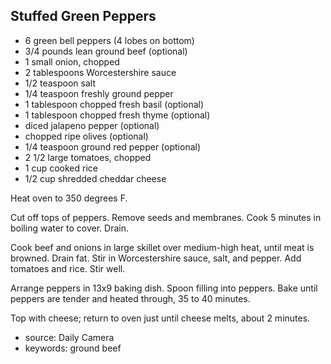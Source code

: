 Stuffed Green Peppers
---------------------

- 6 green bell peppers (4 lobes on bottom)
- 3/4 pounds lean ground beef (optional)
- 1 small onion, chopped
- 2 tablespoons Worcestershire sauce
- 1/2 teaspoon salt
- 1/4 teaspoon freshly ground pepper
- 1 tablespoon chopped fresh basil (optional)
- 1 tablespoon chopped fresh thyme (optional)
- diced jalapeno pepper (optional)
- chopped ripe olives (optional)
- 1/4 teaspoon ground red pepper (optional)
- 2 1/2 large tomatoes, chopped
- 1 cup cooked rice
- 1/2 cup shredded cheddar cheese

Heat oven to 350 degrees F.

Cut off tops of peppers. Remove seeds and membranes. Cook 5 minutes in
boiling water to cover. Drain.

Cook beef and onions in large skillet over medium-high heat, until
meat is browned. Drain fat. Stir in Worcestershire sauce, salt, and
pepper. Add tomatoes and rice. Stir well.

Arrange peppers in 13x9 baking dish. Spoon filling into peppers. Bake
until peppers are tender and heated through, 35 to 40 minutes.

Top with cheese; return to oven just until cheese melts, about 2
minutes.

- source: Daily Camera
- keywords: ground beef
